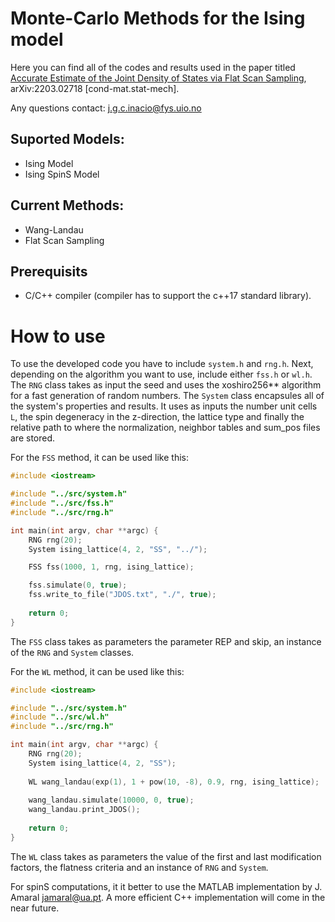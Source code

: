 # Monte-Carlo Methods for the Ising model

Here you can find all of the codes and results used in the paper titled [Accurate Estimate of the Joint Density of States via Flat Scan Sampling](https://arxiv.org/abs/2203.02718), arXiv:2203.02718 [cond-mat.stat-mech].

Any questions contact: <j.g.c.inacio@fys.uio.no>

## Suported Models:
 * Ising Model
 * Ising SpinS Model

## Current Methods:
 * Wang-Landau 
 * Flat Scan Sampling 

## Prerequisits
 * C/C++ compiler (compiler has to support the c++17 standard library). 

# How to use

To use the developed code you have to include `system.h` and `rng.h`. Next, depending on the algorithm you want to use, include either `fss.h` or `wl.h`. The `RNG` class takes as input the seed and uses the xoshiro256** algorithm for a fast generation of random numbers. The `System` class encapsules all of the system's properties and results. It uses as inputs the number unit cells `L`, the spin degeneracy in the z-direction, the lattice type and finally the relative path to where the normalization, neighbor tables and sum_pos files are stored.

For the `FSS` method, it can be used like this:
```cpp
#include <iostream>

#include "../src/system.h"
#include "../src/fss.h"
#include "../src/rng.h"

int main(int argv, char **argc) {
    RNG rng(20);
    System ising_lattice(4, 2, "SS", "../");

    FSS fss(1000, 1, rng, ising_lattice);

    fss.simulate(0, true);
    fss.write_to_file("JDOS.txt", "./", true);
    
    return 0;
}
```
The `FSS` class takes as parameters the parameter REP and skip, an instance of the `RNG` and `System` classes. 

For the `WL` method, it can be used like this:
```cpp
#include <iostream>

#include "../src/system.h"
#include "../src/wl.h"
#include "../src/rng.h"

int main(int argv, char **argc) {
    RNG rng(20);
    System ising_lattice(4, 2, "SS");
    
    WL wang_landau(exp(1), 1 + pow(10, -8), 0.9, rng, ising_lattice);
    
    wang_landau.simulate(10000, 0, true);
    wang_landau.print_JDOS();
    
    return 0;
}
```
The `WL` class takes as parameters the value of the first and last modification factors, the flatness criteria and an instance of `RNG` and `System`. 

For spinS computations, it it better to use the MATLAB implementation by J. Amaral <jamaral@ua.pt>. A more efficient C++ implementation will come in the near future.
		

